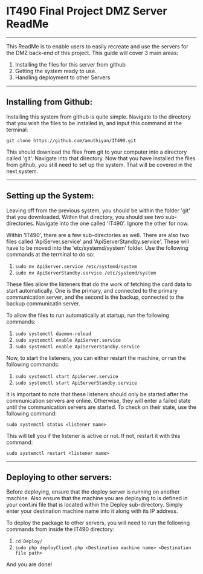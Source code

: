# IT490 Final Project DMZ Server ReadMe
***
This ReadMe is to enable users to easily recreate and use the servers for the DMZ back-end of this project.
This guide will cover 3 main areas:
1. Installing the files for this server from github
2. Getting the system ready to use.
3. Handling deployment to other Servers
***
## Installing from Github:
Installing this system from github is quite simple. Navigate to the directory that you wish the files to be installed in, and input this command at the terminal:

`git clone https://github.com/amuthiyan/IT490.git`

This should download the files from git to your computer into a directory called 'git'. Navigate into that directory.
Now that you have installed the files from github, you still need to set up the system. That will be covered in the next system.
***
## Setting up the System:
Leaving off from the previous system, you should be within the folder 'git' that you downloaded. Within that directory, you should see two sub-directories. Navigate into the one called 'IT490'. Ignore the other for now.

Within 'IT490', there are a few sub-directories as well. There are also two files called 'ApiServer.service' and 'ApiServerStandby.service'. These will have to be moved into the 'etc/systemd/system' folder. Use the following commands at the terminal to do so:

1. `sudo mv ApiServer.service /etc/systemd/system`
2. `sudo mv ApiServerStandby.service /etc/systemd/system`

These files allow the listeners that do the work of fetching the card data to start automatically. One is the primary, and connected to the primary communication server, and the second is the backup, connected to the backup communicatin server.

To allow the files to run automatically at startup, run the following commands:

1. `sudo systemctl daemon-reload`
2. `sudo systemctl enable ApiServer.service`
3. `sudo systemctl enable ApiServerStandby.service`

Now, to start the listeners, you can either restart the machine, or run the following commands:

1. `sudo systemctl start ApiServer.service`
2. `sudo systemctl start ApiServerStandby.service`

It is important to note that these listeners should only be started after the communication servers are online. Otherwise, they will enter a failed state until the communication servers are started. To check on their state, use the following command:

`sudo systemctl status <listener name>`

This will tell you if the listener is active or not. If not, restart it with this command:

`sudo systemctl restart <listener name>`
***
## Deploying to other servers:
Before deploying, ensure that the deploy server is running on another machine. Also ensure that the machine you are deploying to is defined in your conf.ini file that is located within the Deploy sub-directory. Simply enter your destination machine name into it along with its IP address.

To deploy the package to other servers, you will need to run the following commands from inside the IT490 directory:

1. `cd Deploy/`
2. `sudo php deployClient.php <Destination machine name> <Destination file path>`

And you are done!

